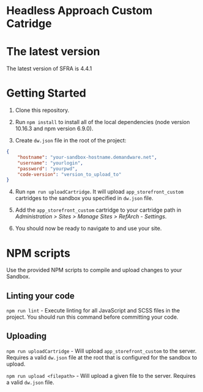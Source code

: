 # Headless Approach Custom Catridge #

# The latest version

The latest version of SFRA is 4.4.1

# Getting Started

1. Clone this repository.

2. Run `npm install` to install all of the local dependencies (node version 10.16.3 and npm version 6.9.0).

3. Create `dw.json` file in the root of the project:
```json
{
    "hostname": "your-sandbox-hostname.demandware.net",
    "username": "yourlogin",
    "password": "yourpwd",
    "code-version": "version_to_upload_to"
}
```

4. Run `npm run uploadCartridge`. It will upload `app_storefront_custom` cartridges to the sandbox you specified in `dw.json` file.

5. Add the `app_storefront_custom` cartridge to your cartridge path in _Administration >  Sites >  Manage Sites > RefArch - Settings_.

6. You should now be ready to navigate to and use your site.

# NPM scripts
Use the provided NPM scripts to compile and upload changes to your Sandbox.

## Linting your code

`npm run lint` - Execute linting for all JavaScript and SCSS files in the project. You should run this command before committing your code.

## Uploading

`npm run uploadCartridge` - Will upload `app_storefront_custom` to the server. Requires a valid `dw.json` file at the root that is configured for the sandbox to upload.

`npm run upload <filepath>` - Will upload a given file to the server. Requires a valid `dw.json` file.
